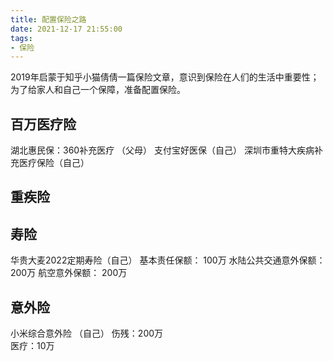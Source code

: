 ```yaml
---
title: 配置保险之路
date: 2021-12-17 21:55:00
tags:
- 保险
---
```

2019年启蒙于知乎小猫倩倩一篇保险文章，意识到保险在人们的生活中重要性；  
为了给家人和自己一个保障，准备配置保险。
<!--more-->
## 百万医疗险
湖北惠民保：360补充医疗 （父母）
支付宝好医保（自己）
深圳市重特大疾病补充医疗保险（自己）
## 重疾险

## 寿险
华贵大麦2022定期寿险（自己）
基本责任保额： 100万
水陆公共交通意外保额： 200万
航空意外保额： 200万
## 意外险
小米综合意外险  （自己）
伤残：200万    
医疗：10万 